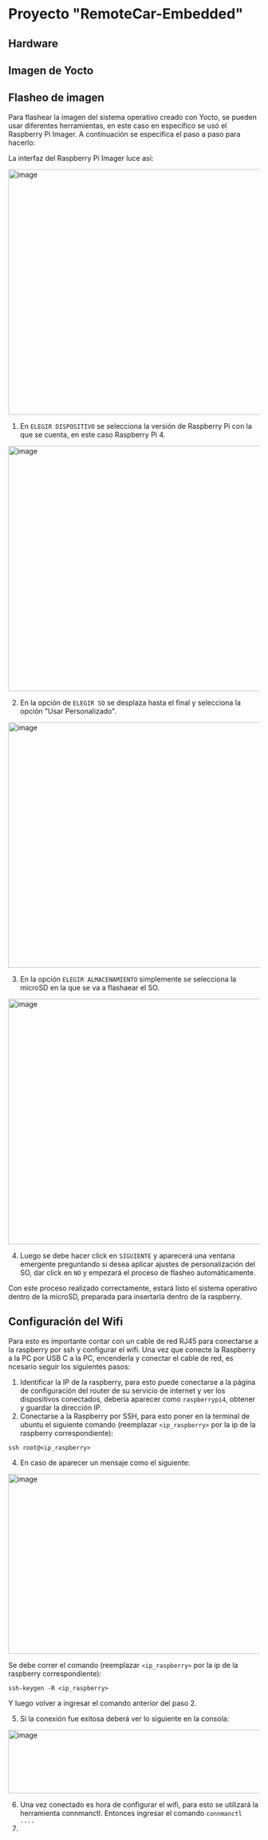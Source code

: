 # Proyecto "RemoteCar-Embedded"

## Hardware

## Imagen de Yocto

## Flasheo de imagen

Para flashear la imagen del sistema operativo creado con Yocto, se pueden usar diferentes herramientas, en este caso en específico se usó el Raspberry Pi Imager. A continuación se especifica el paso a paso para hacerlo:

La interfaz del Raspberry Pi Imager luce así:

<img width="683" height="491" alt="image" src="https://github.com/user-attachments/assets/03169f66-c8f4-4350-9863-76c4450325a3" />

1. En `ELEGIR DISPOSITIVO` se selecciona la versión de Raspberry Pi con la que se cuenta, en este caso Raspberry Pi 4.

<img width="683" height="491" alt="image" src="https://github.com/user-attachments/assets/9621d334-c9fc-4c62-b1de-454b30229a93" />

2. En la opción de `ELEGIR SO` se desplaza hasta el final y selecciona la opción "Usar Personalizado".

<img width="683" height="491" alt="image" src="https://github.com/user-attachments/assets/7f47c32e-cbd7-44f9-b8ce-b21ab72c006c" />

3. En la opción `ELEGIR ALMACENAMIENTO` simplemente se selecciona la microSD en la que se va a flashaear el SO.

<img width="683" height="491" alt="image" src="https://github.com/user-attachments/assets/ab81a009-7fad-41e5-a598-0ab9682a04c2" />

4. Luego se debe hacer click en `SIGUIENTE` y aparecerá una ventana emergente preguntando si desea aplicar ajustes de personalización del SO, dar click en `NO` y empezará el proceso de flasheo automáticamente.

Con este proceso realizado correctamente, estará listo el sistema operativo dentro de la microSD, preparada para insertarla dentro de la raspberry.

## Configuración del Wifi

Para esto es importante contar con un cable de red RJ45 para conectarse a la raspberry por ssh y configurar el wifi. Una vez que conecte la Raspberry a la PC por USB C a la PC, encenderla y conectar el cable de red, es ncesario seguir los siguientes pasos:

1. Identificar la IP de la raspberry, para esto puede conectarse a la página de configuración del router de su servicio de internet y ver los dispositivos conectados, debería aparecer como `raspberrypi4`, obtener y guardar la dirección IP.
2. Conectarse a la Raspberry por SSH, para esto poner en la terminal de ubuntu el siguiente comando (reemplazar `<ip_raspberry>` por la ip de la raspberry correspondiente):
```
ssh root@<ip_raspberry>
```
4. En caso de aparecer un mensaje como el siguiente:

<img width="814" height="360" alt="image" src="https://github.com/user-attachments/assets/1a443910-d548-4f77-bf48-bdbc7bc69193" />

Se debe correr el comando (reemplazar `<ip_raspberry>` por la ip de la raspberry correspondiente):
```
ssh-keygen -R <ip_raspberry>
```
Y luego volver a ingresar el comando anterior del paso 2.

5. Si la conexión fue exitosa deberá ver lo siguiente en la consola:

<img width="819" height="127" alt="image" src="https://github.com/user-attachments/assets/f3014dfa-b146-4849-8610-93c3590a2704" />

6. Una vez conectado es hora de configurar el wifi, para esto se utilizará la herramienta connmanctl. Entonces ingresar el comando `connmanctl ....`
7. 

